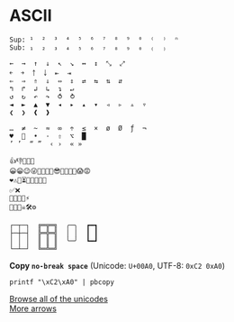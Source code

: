 # ASCII

```
Sup: ¹  ²  ³  ⁴  ⁵  ⁶  ⁷  ⁸  ⁹  ⁰  ⁽  ⁾  ⁿ
Sub: ₁  ₂  ₃  ₄  ₅  ₆  ₇  ₈  ₉  ₀  ₍  ₎

←  →  ↑  ↓  ↖  ↘  ↔  ↕  ⤡  ⤢
￩  ￫  ￪  ￬  ⇤  ⇥
⇐  ⇒  ⇑  ⇓  ⇔  ⇕  ⇄  ⇆  ⇅  ⇵
↰  ↱  ↲  ↳  ↴  ↵
↺  ↻  ↶  ↷  ⥀  ⥁
◄  ►  ▲  ▼  ◂  ▸  ▴  ▾  ◃  ▹  ▵  ▿
❮  ❯  ❰  ❱

…  ≠  ~  ≈  ∞  ÷  ≤  ×  ø  Ø  ƒ  ¬
♥    •  ·  ⇧  ⌥  █
’ ’  “ ”  ‹ ›  « »

👍👎🤙👊👋
😀😁😉😜🤔🤭🤫🙄😎🤓🥳🤩🤯😱😡
❤️⚠️🚧⏳💡💾📕📌🧨
✅❌
🚀🍺🍻🍾⚡️
🍒🧞‍🤖☠️🛠⚙️

┌─┬─┐  ╔═╦═╗  ╭─╮  ┏━┓
├─┼─┤  ╠═╬═╣  │ │  ┃ ┃
│ │ │  ║ ║ ║  ╰─╯  ┗━┛
└─┴─┘  ╚═╩═╝
```

**Copy `no-break space`** (Unicode: `U+00A0`, UTF-8: `0xC2 0xA0`)

```
printf "\xC2\xA0" | pbcopy
```

[Browse all of the unicodes](https://unicodes.jessetane.com/)  
[More arrows](https://www.alt-codes.net/arrow_alt_codes.php)
